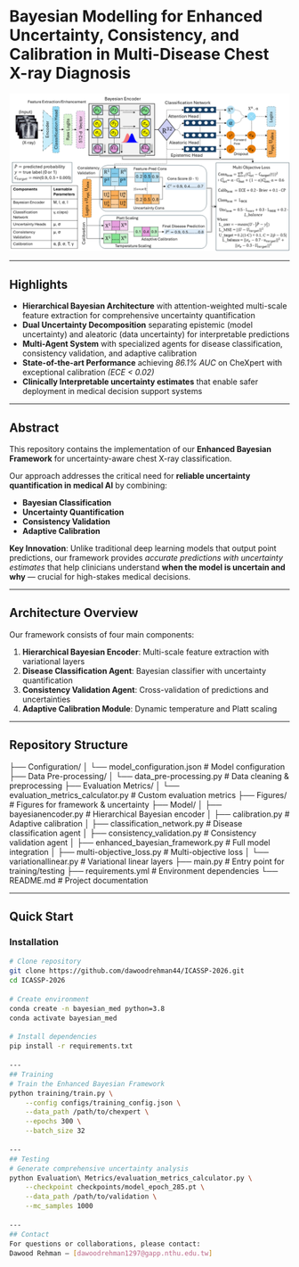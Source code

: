 # Bayesian Modelling for Enhanced Uncertainty, Consistency, and Calibration in Multi-Disease Chest X-ray Diagnosis

<p align="center">
  <img src="Figures/Final_Architecture_Plot_Enhanced_Bayesian_Framework.png" alt="Enhanced Bayesian Framework Architecture" width="1000"/>
</p>

---

## Highlights

- **Hierarchical Bayesian Architecture** with attention-weighted multi-scale feature extraction for comprehensive uncertainty quantification  
- **Dual Uncertainty Decomposition** separating epistemic (model uncertainty) and aleatoric (data uncertainty) for interpretable predictions  
- **Multi-Agent System** with specialized agents for disease classification, consistency validation, and adaptive calibration  
- **State-of-the-art Performance** achieving *86.1% AUC* on CheXpert with exceptional calibration *(ECE < 0.02)*  
- **Clinically Interpretable uncertainty estimates** that enable safer deployment in medical decision support systems  

---

## Abstract

This repository contains the implementation of our **Enhanced Bayesian Framework** for uncertainty-aware chest X-ray classification.  

Our approach addresses the critical need for **reliable uncertainty quantification in medical AI** by combining:  

- **Bayesian Classification**  
- **Uncertainty Quantification**  
- **Consistency Validation**  
- **Adaptive Calibration**  

**Key Innovation**: Unlike traditional deep learning models that output point predictions, our framework provides *accurate predictions with uncertainty estimates* that help clinicians understand **when the model is uncertain and why** — crucial for high-stakes medical decisions.

---

## Architecture Overview

Our framework consists of four main components:

1. **Hierarchical Bayesian Encoder**: Multi-scale feature extraction with variational layers  
2. **Disease Classification Agent**: Bayesian classifier with uncertainty quantification  
3. **Consistency Validation Agent**: Cross-validation of predictions and uncertainties  
4. **Adaptive Calibration Module**: Dynamic temperature and Platt scaling  

---

## Repository Structure

├── Configuration/
│ └── model_configuration.json # Model configuration
├── Data Pre-processing/
│ └── data_pre-processing.py # Data cleaning & preprocessing
├── Evaluation Metrics/
│ └── evaluation_metrics_calculator.py # Custom evaluation metrics
├── Figures/ # Figures for framework & uncertainty
├── Model/
│ ├── bayesianencoder.py # Hierarchical Bayesian encoder
│ ├── calibration.py # Adaptive calibration
│ ├── classification_network.py # Disease classification agent
│ ├── consistency_validation.py # Consistency validation agent
│ ├── enhanced_bayesian_framework.py # Full model integration
│ ├── multi-objective_loss.py # Multi-objective loss
│ └── variationallinear.py # Variational linear layers
├── main.py # Entry point for training/testing
├── requirements.yml # Environment dependencies
└── README.md # Project documentation

---

## Quick Start

### Installation

```bash
# Clone repository
git clone https://github.com/dawoodrehman44/ICASSP-2026.git
cd ICASSP-2026

# Create environment
conda create -n bayesian_med python=3.8
conda activate bayesian_med

# Install dependencies
pip install -r requirements.txt

---
## Training
# Train the Enhanced Bayesian Framework
python training/train.py \
    --config configs/training_config.json \
    --data_path /path/to/chexpert \
    --epochs 300 \
    --batch_size 32

---
## Testing
# Generate comprehensive uncertainty analysis
python Evaluation\ Metrics/evaluation_metrics_calculator.py \
    --checkpoint checkpoints/model_epoch_285.pt \
    --data_path /path/to/validation \
    --mc_samples 1000

---
## Contact
For questions or collaborations, please contact: 
Dawood Rehman – [dawoodrehman1297@gapp.nthu.edu.tw]
